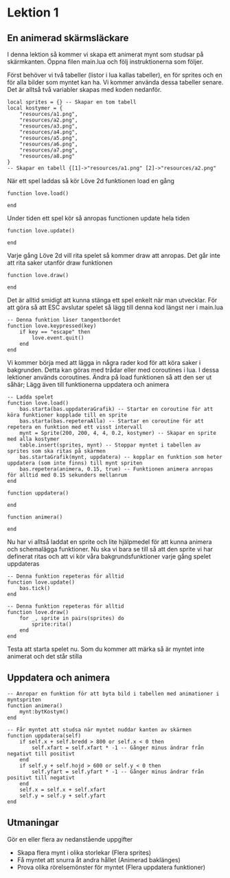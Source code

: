 # Lektion 1

## En animerad skärmsläckare

I denna lektion så kommer vi skapa ett animerat mynt som studsar på skärmkanten. Öppna filen main.lua och följ instruktionerna som följer.

Först behöver vi två tabeller (listor i lua kallas tabeller), en för sprites och en för alla bilder som myntet kan ha. Vi kommer använda dessa tabeller senare. Det är alltså två variabler skapas med koden nedanför.

```
local sprites = {} -- Skapar en tom tabell
local kostymer = {
    "resources/a1.png",
    "resources/a2.png",
    "resources/a3.png",
    "resources/a4.png",
    "resources/a5.png",
    "resources/a6.png",
    "resources/a7.png",
    "resources/a8.png"
}
-- Skapar en tabell {[1]->"resources/a1.png" [2]->"resources/a2.png"
```

När ett spel laddas så kör Löve 2d funktionen load en gång

```
function love.load()

end
```

Under tiden ett spel kör så anropas functionen update hela tiden

```
function love.update()

end
```

Varje gång Löve 2d vill rita spelet så kommer draw att anropas. Det går inte att rita saker utanför draw funktionen

```
function love.draw()

end
```

Det är alltid smidigt att kunna stänga ett spel enkelt när man utvecklar. För att göra så att ESC avslutar spelet så lägg till denna kod längst ner i main.lua

```
-- Denna funktion läser tangentbordet
function love.keypressed(key)
    if key == "escape" then
        love.event.quit()
    end
end
```

Vi kommer börja med att lägga in några rader kod för att köra saker i bakgrunden. Detta kan göras med trådar eller med coroutines i lua. I dessa lektioner används coroutines. Ändra på load funktionen så att den ser ut såhär; Lägg även till funktionerna uppdatera och animera

```
-- Ladda spelet
function love.load()
    bas.starta(bas.uppdateraGrafik) -- Startar en coroutine för att köra funktioner kopplade till en sprite
    bas.starta(bas.repeteraAlla) -- Startar en coroutine för att repetera en funktion med ett visst intervall
    mynt = Sprite(200, 200, 4, 4, 0.2, kostymer) -- Skapar en sprite med alla kostymer
    table.insert(sprites, mynt) -- Stoppar myntet i tabellen av sprites som ska ritas på skärmen
    bas.startaGrafik(mynt, uppdatera) -- kopplar en funktion som heter uppdatera (som inte finns) till mynt spriten
    bas.repetera(animera, 0.15, true) -- Funktionen animera anropas för alltid med 0.15 sekunders mellanrum
end

function uppdatera()

end

function animera()

end
```

Nu har vi alltså laddat en sprite och lite hjälpmedel för att kunna animera och schemalägga funktioner. Nu ska vi bara se till så att den sprite vi har definerat ritas och att vi kör våra bakgrundsfunktioner varje gång spelet uppdateras

```
-- Denna funktion repeteras för alltid
function love.update()
    bas.tick()
end

-- Denna funktion repeteras för alltid
function love.draw()
    for _, sprite in pairs(sprites) do
        sprite:rita()
    end
end
```

Testa att starta spelet nu. Som du kommer att märka så är myntet inte animerat och det står stilla

## Uppdatera och animera

```
-- Anropar en funktion för att byta bild i tabellen med animationer i myntspriten
function animera()
    mynt:bytKostym()
end

-- Får myntet att studsa när myntet nuddar kanten av skärmen
function uppdatera(self)
    if self.x + self.bredd > 800 or self.x < 0 then
        self.xfart = self.xfart * -1 -- Gånger minus ändrar från negativt till positivt
    end
    if self.y + self.hojd > 600 or self.y < 0 then
        self.yfart = self.yfart * -1 -- Gånger minus ändrar från positivt till negativt
    end
    self.x = self.x + self.xfart
    self.y = self.y + self.yfart
end
```

## Utmaningar

Gör en eller flera av nedanstående uppgifter

* Skapa flera mynt i olika storlekar (Flera sprites)
* Få myntet att snurra åt andra hållet (Animerad baklänges)
* Prova olika rörelsemönster för myntet (Flera uppdatera funktioner)
